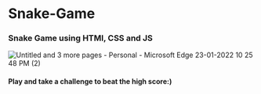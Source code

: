 # Snake-Game
### Snake Game using HTMl, CSS and JS

![Untitled and 3 more pages - Personal - Microsoft​ Edge 23-01-2022 10 25 48 PM (2)](https://user-images.githubusercontent.com/90052358/150689239-026653e2-2126-4d7a-8d36-86067d99235d.png)

#### Play and take a challenge to beat the high score:)
